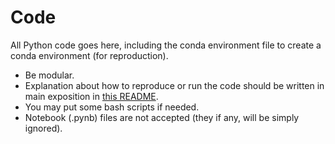 # Code
All Python code goes here, including the conda environment file to create a conda environment (for reproduction).
* Be modular.
* Explanation about how to reproduce or run the code should be written in main exposition in [this README](https://github.com/ctrlcsui/mrl25/blob/main/labs/slul/template-20250208/README.md).
* You may put some bash scripts if needed.
* Notebook (.pynb) files are not accepted (they if any, will be simply ignored).
